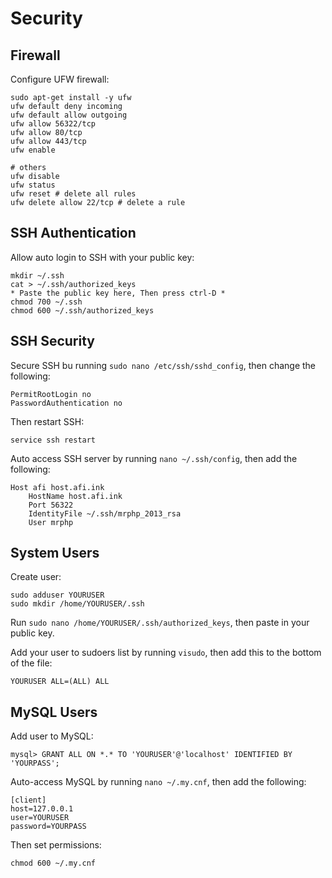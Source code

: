 # Security

## Firewall

Configure UFW firewall:

```
sudo apt-get install -y ufw
ufw default deny incoming
ufw default allow outgoing
ufw allow 56322/tcp
ufw allow 80/tcp
ufw allow 443/tcp
ufw enable

# others
ufw disable
ufw status
ufw reset # delete all rules
ufw delete allow 22/tcp # delete a rule
```

## SSH Authentication

Allow auto login to SSH with your public key:

```
mkdir ~/.ssh
cat > ~/.ssh/authorized_keys
* Paste the public key here, Then press ctrl-D *
chmod 700 ~/.ssh
chmod 600 ~/.ssh/authorized_keys
```


## SSH Security

Secure SSH bu running `sudo nano /etc/ssh/sshd_config`, then change the following:

```
PermitRootLogin no
PasswordAuthentication no
```

Then restart SSH:

```
service ssh restart
```

Auto access SSH server by running `nano ~/.ssh/config`, then add the following:

```
Host afi host.afi.ink
	HostName host.afi.ink
	Port 56322
	IdentityFile ~/.ssh/mrphp_2013_rsa
	User mrphp
```

## System Users

Create user:

```
sudo adduser YOURUSER
sudo mkdir /home/YOURUSER/.ssh
```

Run `sudo nano /home/YOURUSER/.ssh/authorized_keys`, then paste in your public key.

Add your user to sudoers list by running `visudo`, then add this to the bottom of the file:

```
YOURUSER ALL=(ALL) ALL
```


## MySQL Users

Add user to MySQL:

```
mysql> GRANT ALL ON *.* TO 'YOURUSER'@'localhost' IDENTIFIED BY 'YOURPASS';
```

Auto-access MySQL by running `nano ~/.my.cnf`, then add the following:

```
[client]
host=127.0.0.1
user=YOURUSER
password=YOURPASS
```

Then set permissions:

```
chmod 600 ~/.my.cnf
```
